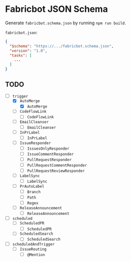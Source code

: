 # Fabricbot JSON Schema

Generate `fabricbot.schema.json` by running `npm run build`.

`fabricbot.json`:
```json
{
  "$schema": "https://.../fabricbot.schema.json",
  "version": "1.0",
  "tasks": [
    ...
  ]
}
```

## TODO

- [ ] `trigger`
  - [x] `AutoMerge`
    - [x] `AutoMerge`
  - [ ] `CodeFlowLink`
    - [ ] `CodeFlowLink`
  - [ ] `EmailCleanser`
    - [ ] `EmailCleanser`
  - [ ] `InPrLabel`
    - [ ] `InPrLabel`
  - [ ] `IssueResponder`
    - [ ] `IssuesOnlyResponder`
    - [ ] `IssueCommentResponder`
    - [ ] `PullRequestResponder`
    - [ ] `PullRequestCommentResponder`
    - [ ] `PullRequestReviewResponder`
  - [ ] `LabelSync`
    - [ ] `LabelSync`
  - [ ] `PrAutoLabel`
    - [ ] `Branch`
    - [ ] `Path`
    - [ ] `Regex`
  - [ ] `ReleaseAnnouncement`
    - [ ] `ReleaseAnnouncement` 
- [ ] `scheduled`
  - [ ] `ScheduledPR`
    - [ ] `ScheduledPR`
  - [ ] `ScheduledSearch`
    - [ ] `ScheduledSearch`
- [ ] `scheduledAndTrigger`
  - [ ] `IssueRouting`
    - [ ] `@Mention`